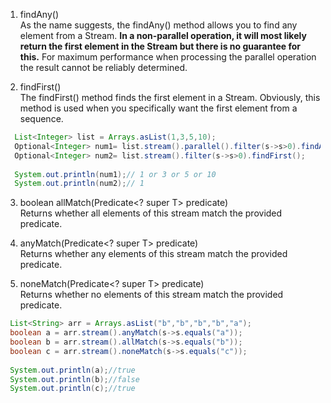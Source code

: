 1. findAny()  
As the name suggests, the findAny() method allows you to find any element from a Stream. **In a non-parallel operation, it will most likely return the first element in the Stream but there is no guarantee for this.**
For maximum performance when processing the parallel operation the result cannot be reliably determined.

2. findFirst()  
The findFirst() method finds the first element in a Stream. Obviously, this method is used when you specifically want the first element from a sequence.

```java
  List<Integer> list = Arrays.asList(1,3,5,10);
  Optional<Integer> num1= list.stream().parallel().filter(s->s>0).findAny();
  Optional<Integer> num2= list.stream().filter(s->s>0).findFirst();
		
  System.out.println(num1);// 1 or 3 or 5 or 10
  System.out.println(num2);// 1
```

3. boolean allMatch(Predicate<? super T> predicate)  
   Returns whether all elements of this stream match the provided predicate.  

4. anyMatch(Predicate<? super T> predicate)  
   Returns whether any elements of this stream match the provided predicate.

5. noneMatch(Predicate<? super T> predicate)  
   Returns whether no elements of this stream match the provided predicate.  
   
```java
 List<String> arr = Arrays.asList("b","b","b","b","a");
 boolean a = arr.stream().anyMatch(s->s.equals("a"));
 boolean b = arr.stream().allMatch(s->s.equals("b"));
 boolean c = arr.stream().noneMatch(s->s.equals("c"));
 
 System.out.println(a);//true
 System.out.println(b);//false
 System.out.println(c);//true
```
